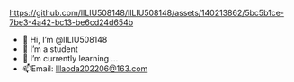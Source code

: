 

https://github.com/lILIU508148/lILIU508148/assets/140213862/5bc5b1ce-7be3-4a42-bc13-be6cd24d654b

- 👋 Hi, I’m @lILIU508148
- 👀 I’m a student
- 🌱 I’m currently learning ...
- 📫Email: lllaoda202206@163.com 

<!---
lILIU508148/lILIU508148 is a ✨ special ✨ repository because its `README.md` (this file) appears on your GitHub profile.
You can click the Preview link to take a look at your changes.
--->
